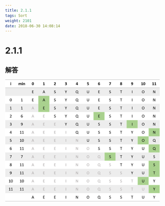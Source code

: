 ```yaml
---
title: 2.1.1
tags: Sort
weight: 2101
date: 2018-06-30 14:08:14
---
```


# 2.1.1


## 解答

![](/resources/2-1-1/1.png)
